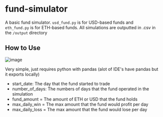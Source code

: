 # fund-simulator

A basic fund simulator. `usd_fund.py` is for USD-based funds and `eth_fund.py` is for ETH-based funds. All simulations are outputted in .csv in the `/output` directory

## How to Use

![image](https://user-images.githubusercontent.com/120458367/208680917-12a58f59-160c-438d-95a0-1357b3c9878a.png)

Very simple, just requires python with pandas (alot of IDE's have pandas but it exports locally)

  - start_date: The day that the fund started to trade
  - number_of_days: The numbers of days that the fund operated in the simulation
  - fund_amount = The amount of ETH or USD that the fund holds
  - max_daily_win = The max amount that the fund would profit per day
  - max_daily_loss = The max amount that the fund would lose per day
